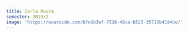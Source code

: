 ```yaml
---
title: Carla Moura
semester: 2019/2
image: 'https://ucarecdn.com/bfe9b3ef-7516-48ca-b523-35713b4194be/'
---
```


